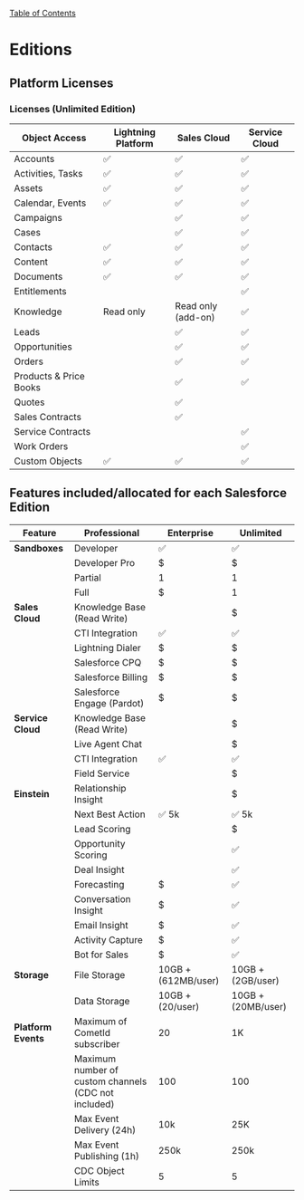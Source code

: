 [Table of Contents](../Documentation.md)

# Editions

## Platform Licenses

### Licenses (Unlimited Edition)

| Object Access          | Lightning Platform | Sales Cloud | Service Cloud |
|------------------------|--------------------|-------------|---------------|
| Accounts               | ✅                 | ✅          | ✅            |
| Activities, Tasks      | ✅                 | ✅          | ✅            |
| Assets                 | ✅                 | ✅          | ✅            |
| Calendar, Events       | ✅                 | ✅          | ✅            |
| Campaigns              |                    | ✅          | ✅            |
| Cases                  |                    | ✅          | ✅            |
| Contacts               | ✅                 | ✅          | ✅            |
| Content                | ✅                 | ✅          | ✅            |
| Documents              | ✅                 | ✅          | ✅            |
| Entitlements           |                    |            | ✅            |
| Knowledge              | Read only          | Read only (add-on) | ✅ |
| Leads                  |                    | ✅          | ✅            |
| Opportunities          |                    | ✅          | ✅            |
| Orders                 |                    | ✅          | ✅            |
| Products & Price Books |                    | ✅          | ✅            |
| Quotes                 |                    | ✅          |               |
| Sales Contracts        |                    | ✅          |               |
| Service Contracts      |                    |            | ✅            |
| Work Orders            |                    |            | ✅            |
| Custom Objects         | ✅                 | ✅          | ✅            |

## Features included/allocated for each Salesforce Edition

| Feature                   | Professional | Enterprise | Unlimited   |
|---------------------------|--------------|------------|-------------|
| **Sandboxes**             | Developer    | ✅          | ✅          |
|                           | Developer Pro| $          | $           |
|                           | Partial      | 1          | 1           |
|                           | Full         | $          | 1           |
| **Sales Cloud**           | Knowledge Base (Read Write) |    | $     | ✅ |
|                           | CTI Integration            | ✅ | ✅         | ✅ |
|                           | Lightning Dialer           | $  | $         | $  |
|                           | Salesforce CPQ             | $  | $         | $  |
|                           | Salesforce Billing         | $  | $         | $  |
|                           | Salesforce Engage (Pardot) | $  | $         | $  |
| **Service Cloud**         | Knowledge Base (Read Write) |   | $        | ✅ |
|                           | Live Agent Chat              |   | $        | ✅ |
|                           | CTI Integration              | ✅| ✅        | ✅ |
|                           | Field Service                |   | $        | $  |
| **Einstein**              | Relationship Insight         |   | $        | ✅ |
|                           | Next Best Action             | ✅ 5k | ✅ 5k | ✅ 5k |
|                           | Lead Scoring                 |    | $     | ✅ |
|                           | Opportunity Scoring          |    | ✅    | ✅ |
|                           | Deal Insight                 |    | ✅    | ✅ |
|                           | Forecasting                  | $  | ✅    | ✅ |
|                           | Conversation Insight         | $  | ✅    | ✅ |
|                           | Email Insight                | $  | ✅    | ✅ |
|                           | Activity Capture             | $  | ✅    | ✅ |
|                           | Bot for Sales                | $  | ✅    | ✅ |
| **Storage**               | File Storage                 | 10GB + (612MB/user) | 10GB + (2GB/user) | `10GB + (2GB/user)` |
|                           | Data Storage                 | 10GB + (20/user)   | 10GB + (20MB/user) | `10GB + (120MB/user)` |
| **Platform Events**       | Maximum of CometId subscriber   | 20  | 1K  | 2k  |
|                           | Maximum number of custom channels (CDC not included) | 100 | 100 | 100 |
|                           | Max Event Delivery (24h)    | 10k | 25K | `50k` |
|                           | Max Event Publishing (1h)   | 250k| 250k| `250k`|
|                           | CDC Object Limits           | 5   | 5  | `5`  |
